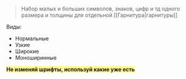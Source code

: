 > Набор малых и больших символов, знаков, цифр и тд одного размера и толщины для отдельной [[Гарнитура|гарнитуры]] 

Виды:
- Нормальные
- Узкие
- Широкие
- Моноширинные

<span style="background:#fff88f">**Не изменяй шрифты, используй какие уже есть**</span>

